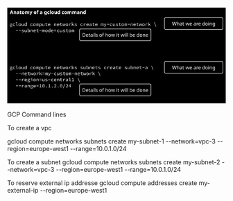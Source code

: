 

![Anatomy of gcloud command](../.images/Anatomy-of-gcloud-command.png)

GCP Command lines

To create a vpc

gcloud compute networks subnets create my-subnet-1 --network=vpc-3 --region=europe-west1 --range=10.0.1.0/24

To create a subnet
gcloud  compute networks subnets create my-subnet-2 --network=vpc-3 --region=europe-west1 --range=10.0.1.0/24

To reserve external ip addresse
gcloud compute addresses create my-external-ip --region=europe-west1